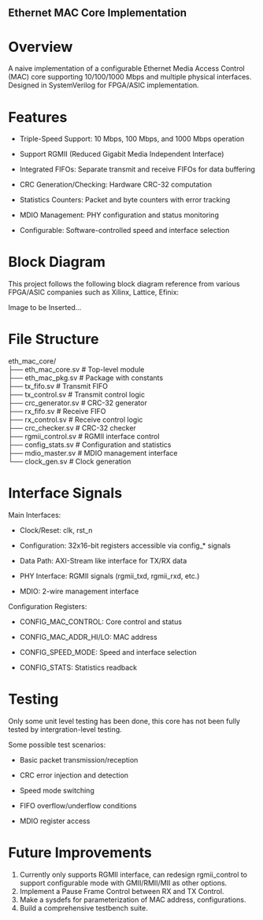 ## Ethernet MAC Core Implementation

# Overview

A naive implementation of a configurable Ethernet Media Access Control (MAC) core supporting 10/100/1000 Mbps and multiple physical interfaces. Designed in SystemVerilog for FPGA/ASIC implementation.

# Features

- Triple-Speed Support: 10 Mbps, 100 Mbps, and 1000 Mbps operation

- Support RGMII (Reduced Gigabit Media Independent Interface)

- Integrated FIFOs: Separate transmit and receive FIFOs for data buffering

- CRC Generation/Checking: Hardware CRC-32 computation

- Statistics Counters: Packet and byte counters with error tracking

- MDIO Management: PHY configuration and status monitoring

- Configurable: Software-controlled speed and interface selection

# Block Diagram

This project follows the following block diagram reference from various FPGA/ASIC companies such as Xilinx, Lattice, Efinix:

Image to be Inserted...

# File Structure

eth_mac_core/  
├── eth_mac_core.sv         # Top-level module  
├── eth_mac_pkg.sv          # Package with constants  
├── tx_fifo.sv              # Transmit FIFO  
├── tx_control.sv           # Transmit control logic  
├── crc_generator.sv        # CRC-32 generator  
├── rx_fifo.sv              # Receive FIFO  
├── rx_control.sv           # Receive control logic  
├── crc_checker.sv          # CRC-32 checker  
├── rgmii_control.sv        # RGMII interface control  
├── config_stats.sv         # Configuration and statistics  
├── mdio_master.sv          # MDIO management interface  
└── clock_gen.sv            # Clock generation  

# Interface Signals

Main Interfaces:

- Clock/Reset: clk, rst_n

- Configuration: 32x16-bit registers accessible via config_* signals

- Data Path: AXI-Stream like interface for TX/RX data

- PHY Interface: RGMII signals (rgmii_txd, rgmii_rxd, etc.)

- MDIO: 2-wire management interface

Configuration Registers:

- CONFIG_MAC_CONTROL: Core control and status

- CONFIG_MAC_ADDR_HI/LO: MAC address

- CONFIG_SPEED_MODE: Speed and interface selection

- CONFIG_STATS: Statistics readback

# Testing

Only some unit level testing has been done, this core has not been fully tested by intergration-level testing.

Some possible test scenarios:

- Basic packet transmission/reception

- CRC error injection and detection

- Speed mode switching

- FIFO overflow/underflow conditions

- MDIO register access

# Future Improvements

1. Currently only supports RGMII interface, can redesign rgmii_control to support configurable mode with GMII/RMII/MII as other options.
2. Implement a Pause Frame Control between RX and TX Control.
3. Make a sysdefs for parameterization of MAC address, configurations.
4. Build a comprehensive testbench suite.